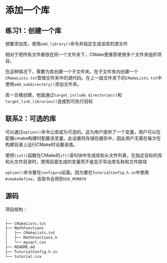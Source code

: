 # 添加一个库

## 练习1：创建一个库

想要添加库，使用`add_library()`命令并指定生成该库的源文件

相对于把所有文件都放在同一个文件夹下，CMake更推荐使用多个文件夹组织项目。

在这种情况下，需要为库创建一个子文件夹。在子文件夹内创建一个`CMakeLists.txt`管理文件夹中的源代码。在上一级文件夹下的`CMakeLists.txt`中使用`add_subdirectory()`添加文件夹。

库一旦被创建，他就通过`target_include_directories()`和`target_link_libraries()`连接到可执行目标

## 联系2：可选的库

可以通过`option()`命令让库成为可选的。这为用户提供了一个变量，用户可以在配置cmake构建时配置该变量。此设置将存储在缓存中，因此用户无需在每次在构建目录上运行CMake时设置该值。

使用`list()`函数在CMake的`if()`语句块中生成库和头文件列表，在指定目标的库和头文件目录时，使用前面生成的变量而不是显示写出库名称和文件路径

`option()`命令要在`configure`前面，因为要在`TutorialConfig.h.in`中使用`#cmakedefine`，该指令会用到`USE_MYMATH`

## 源码

项目结构：

```txt
.
├── CMakeLists.txt
├── MathFunctions
│   ├── CMakeLists.txt
│   ├── MathFunctions.h
│   └── mysqrt.cxx
├── README.md
├── TutorialConfig.h.in
└── tutorial.cxx

```





